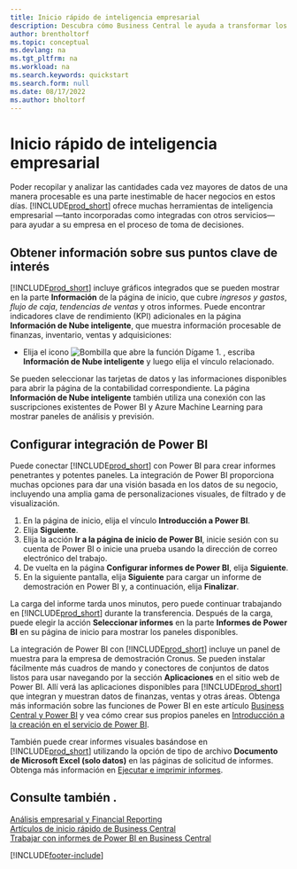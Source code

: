 ```yaml
---
title: Inicio rápido de inteligencia empresarial
description: Descubra cómo Business Central le ayuda a transformar los datos de la empresa en información procesable mediante informes y paneles de inteligencia empresarial.
author: brentholtorf
ms.topic: conceptual
ms.devlang: na
ms.tgt_pltfrm: na
ms.workload: na
ms.search.keywords: quickstart
ms.search.form: null
ms.date: 08/17/2022
ms.author: bholtorf
---
```


# Inicio rápido de inteligencia empresarial

Poder recopilar y analizar las cantidades cada vez mayores de datos de una manera procesable es una parte inestimable de hacer negocios en estos días. [!INCLUDE[prod_short](includes/prod_short.md)] ofrece muchas herramientas de inteligencia empresarial &mdash;tanto incorporadas como integradas con otros servicios&mdash; para ayudar a su empresa en el proceso de toma de decisiones.

## Obtener información sobre sus puntos clave de interés

[!INCLUDE[prod_short](includes/prod_short.md)] incluye gráficos integrados que se pueden mostrar en la parte **Información** de la página de inicio, que cubre *ingresos y gastos*, *flujo de caja*, *tendencias de ventas* y otros informes. Puede encontrar indicadores clave de rendimiento (KPI) adicionales en la página **Información de Nube inteligente**, que muestra información procesable de finanzas, inventario, ventas y adquisiciones:

* Elija el icono ![Bombilla que abre la función Dígame 1.](media/ui-search/search_small.png "Dígame qué desea hacer") , escriba **Información de Nube inteligente** y luego elija el vínculo relacionado.

Se pueden seleccionar las tarjetas de datos y las informaciones disponibles para abrir la página de la contabilidad correspondiente. La página **Información de Nube inteligente** también utiliza una conexión con las suscripciones existentes de Power BI y Azure Machine Learning para mostrar paneles de análisis y previsión.

## Configurar integración de Power BI

Puede conectar [!INCLUDE[prod_short](includes/prod_short.md)] con Power BI para crear informes penetrantes y potentes paneles. La integración de Power BI proporciona muchas opciones para dar una visión basada en los datos de su negocio, incluyendo una amplia gama de personalizaciones visuales, de filtrado y de visualización.

1. En la página de inicio, elija el vínculo **Introducción a Power BI**.
2. Elija **Siguiente**.
3. Elija la acción **Ir a la página de inicio de Power BI**, inicie sesión con su cuenta de Power BI o inicie una prueba usando la dirección de correo electrónico del trabajo.
4. De vuelta en la página **Configurar informes de Power BI**, elija **Siguiente**.
5. En la siguiente pantalla, elija **Siguiente** para cargar un informe de demostración en Power BI y, a continuación, elija **Finalizar**.

La carga del informe tarda unos minutos, pero puede continuar trabajando en [!INCLUDE[prod_short](includes/prod_short.md)] durante la transferencia. Después de la carga, puede elegir la acción **Seleccionar informes** en la parte **Informes de Power BI** en su página de inicio para mostrar los paneles disponibles.

La integración de Power BI con [!INCLUDE[prod_short](includes/prod_short.md)] incluye un panel de muestra para la empresa de demostración Cronus. Se pueden instalar fácilmente más cuadros de mando y conectores de conjuntos de datos listos para usar navegando por la sección **Aplicaciones** en el sitio web de Power BI. Allí verá las aplicaciones disponibles para [!INCLUDE[prod_short](includes/prod_short.md)] que integran y muestran datos de finanzas, ventas y otras áreas. Obtenga más información sobre las funciones de Power BI en este artículo [Business Central y Power BI](admin-powerbi.md) y vea cómo crear sus propios paneles en [Introducción a la creación en el servicio de Power BI](/power-bi/fundamentals/service-get-started).

También puede crear informes visuales basándose en [!INCLUDE[prod_short](includes/prod_short.md)] utilizando la opción de tipo de archivo **Documento de Microsoft Excel (solo datos)** en las páginas de solicitud de informes. Obtenga más información en [Ejecutar e imprimir informes](ui-work-report.md).

## Consulte también .

[Análisis empresarial y Financial Reporting](bi.md)  
[Artículos de inicio rápido de Business Central](quick-start-business-central.md)  
[Trabajar con informes de Power BI en Business Central](across-working-with-powerbi.md)  

[!INCLUDE[footer-include](includes/footer-banner.md)]
